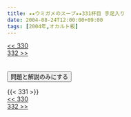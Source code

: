 ```yaml
---
title: ★★ウミガメのスープ★★331杯目 手足入り
date: 2004-08-24T12:00:00+09:00
tags: [2004年,オカルト板]
---
```

<div class="th_left"><a href="../330"><< 330</a></div>
<div class="th_right"><a href="../332">332 >></a></div>
<br><br>
<script src="../../js/cupsoup.js"></script>
<form>
<input type="button" value="問題と解説のみにする" onClick="toggleCupsoup()">
</form>
{{< 331 >}}
<div class="th_left"><a href="../330"><< 330</a></div>
<div class="th_right"><a href="../332">332 >></a></div>
